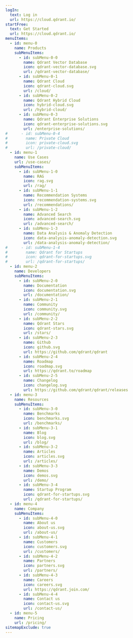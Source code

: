 ```yaml
---
logIn:
  text: Log in
  url: https://cloud.qdrant.io/
startFree:
  text: Get Started
  url: https://cloud.qdrant.io/
menuItems:
  - id: menu-0
    name: Products
    subMenuItems:
      - id: subMenu-0-0
        name: Qdrant Vector Database
        icon: qdrant-vector-database.svg
        url: /qdrant-vector-database/
      - id: subMenu-0-1
        name: Qdrant Cloud
        icon: qdrant-cloud.svg
        url: /cloud/
      - id: subMenu-0-2
        name: Qdrant Hybrid Cloud
        icon: hybrid-cloud.svg
        url: /hybrid-cloud/
      - id: subMenu-0-3
        name: Qdrant Enterprise Solutions
        icon: qdrant-enterprise-solutions.svg
        url: /enterprise-solutions/
#      - id: subMenu-0-4
#        name: Private Cloud
#        icon: private-cloud.svg
#        url: /private-cloud/
  - id: menu-1
    name: Use Cases
    url: /use-cases/
    subMenuItems:
      - id: subMenu-1-0
        name: RAG
        icon: rag.svg
        url: /rag/
      - id: subMenu-1-1
        name: Recommendation Systems
        icon: recommendation-systems.svg
        url: /recommendations/
      - id: subMenu-1-2
        name: Advanced Search
        icon: advanced-search.svg
        url: /advanced-search/
      - id: subMenu-1-3
        name: Data Analysis & Anomaly Detection
        icon: data-analysis-anomaly-detection.svg
        url: /data-analysis-anomaly-detection/
#      - id: subMenu-1-4
#        name: Qdrant for Startups
#        icon: qdrant-for-startups.svg
#        url: /qdrant-for-startups/
  - id: menu-2
    name: Developers
    subMenuItems:
      - id: subMenu-2-0
        name: Documentation
        icon: documentation.svg
        url: /documentation/
      - id: subMenu-2-1
        name: Community
        icon: community.svg
        url: /community/
      - id: subMenu-2-2
        name: Qdrant Stars
        icon: qdrant-stars.svg
        url: /stars/
      - id: subMenu-2-3
        name: Github
        icon: github.svg
        url: https://github.com/qdrant/qdrant
      - id: subMenu-2-4
        name: Roadmap
        icon: roadmap.svg
        url: https://qdrant.to/roadmap
      - id: subMenu-2-5
        name: Changelog
        icon: changelog.svg
        url: https://github.com/qdrant/qdrant/releases
  - id: menu-3
    name: Resources
    subMenuItems:
      - id: subMenu-3-0
        name: Benchmarks
        icon: benchmarks.svg
        url: /benchmarks/
      - id: subMenu-3-1
        name: Blog
        icon: blog.svg
        url: /blog/
      - id: subMenu-3-2
        name: Articles
        icon: articles.svg
        url: /articles/
      - id: subMenu-3-3
        name: Demos
        icon: demos.svg
        url: /demo/
      - id: subMenu-3-4
        name: Startup Program
        icon: qdrant-for-startups.svg
        url: /qdrant-for-startups/
  - id: menu-4
    name: Company
    subMenuItems:
      - id: subMenu-4-0
        name: About us
        icon: about-us.svg
        url: /about-us/
      - id: subMenu-4-1
        name: Customers
        icon: customers.svg
        url: /customers/
      - id: subMenu-4-2
        name: Partners
        icon: partners.svg
        url: /partners/
      - id: subMenu-4-3
        name: Careers
        icon: careers.svg
        url: https://qdrant.join.com/
      - id: subMenu-4-4
        name: Contact us
        icon: contact-us.svg
        url: /contact-us/
  - id: menu-5
    name: Pricing
    url: /pricing/
sitemapExclude: true
---
```

